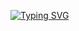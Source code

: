 [![Typing SVG](https://readme-typing-svg.demolab.com?font=Nabla&size=85&pause=5000&multiline=true&width=750&height=100&lines=Hello%2C+I'm+Arman+%F0%9F%8C%9A)](https://git.io/typing-svg)
